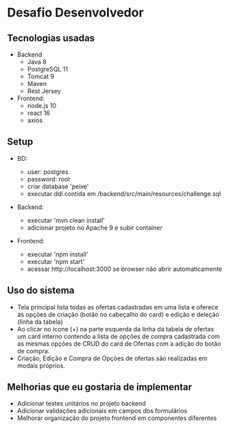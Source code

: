 # Desafio Desenvolvedor
## Tecnologias usadas
* Backend
  * Java 8
  * PostgreSQL 11
  * Tomcat 9
  * Maven
  * Rest Jersey
* Frontend:
  * node.js 10
  * react 16
  * axios

## Setup
* BD:
  * user: postgres
  * password: root 
  * criar database 'peixe'
  * executar ddl contida em /backend/src/main/resources/challenge.sql

* Backend:
  * executar 'mvn clean install'
  * adicionar projeto no Apache 9 e subir container

* Frontend:
  * executar 'npm install'
  * executar 'npm start'
  * acessar http://localhost:3000 se browser não abrir automaticamente

## Uso do sistema
* Tela principal lista todas as ofertas cadastradas em uma lista e oferece as opções de criação (botão no cabeçalho do card) e edição e deleção (linha da tabela)
* Ao clicar no icone (+) na parte esquerda da linha da tabela de ofertas um card interno contendo a lista de opções de compra cadastrada com as mesmas opções de CRUD do card de Ofertas com a adição do botão de compra.
* Criação, Edição e Compra de Opções de ofertas são realizadas em modais próprios.

## Melhorias que eu gostaria de implementar
* Adicionar testes unitários no projeto backend
* Adicionar validações adicionais em campos dos formulários
* Melhorar organização do projeto frontend em componentes diferentes
